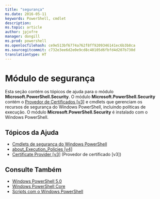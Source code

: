 ```yaml
---
title: "segurança"
ms.date: 2016-05-11
keywords: PowerShell, cmdlet
description: 
ms.topic: article
author: jpjofre
manager: dongill
ms.prod: powershell
ms.openlocfilehash: ce9e513bf6774a762f8ff9209346141ec6b3b8ca
ms.sourcegitcommit: c732e3ee6d2e0e9cd8c40105d6fbfd4d207b730d
translationtype: HT
---
```

# <a name="security-module"></a>Módulo de segurança
Esta seção contém os tópicos de ajuda para o módulo **Microsoft.PowerShell.Security**. O módulo **Microsoft.PowerShell.Security** contém o [Provedor de Certificados [v3]](https://technet.microsoft.com/en-us/library/3f743541-d0c6-4670-809a-b16fb01f7c4d) e cmdlets que gerenciam os recursos de segurança do Windows PowerShell, incluindo políticas de execução. O módulo **Microsoft.PowerShell.Security** é instalado com o Windows PowerShell.

## <a name="help-topics"></a>Tópicos da Ajuda
- [Cmdlets de segurança do Windows PowerShell](http://go.microsoft.com/fwlink/?LinkID=245860)
- [about_Execution_Policies [v4]](https://technet.microsoft.com/en-us/library/347708dc-1515-4d74-978b-8334603472e6)
- [Certificate Provider [v3]](https://technet.microsoft.com/en-us/library/3f743541-d0c6-4670-809a-b16fb01f7c4d) (Provedor de certificado [v3])

## <a name="see-also"></a>Consulte Também
- [Windows PowerShell 5.0](../core-powershell/core-modules/Windows-PowerShell-5.0.md)
- [Windows PowerShell Core](https://technet.microsoft.com/en-us/library/4b75f1e4-f327-48f3-92ab-bf5435094d41)
- [Scripts com o Windows PowerShell](../getting-started/fundamental/Scripting-with-Windows-PowerShell.md)

